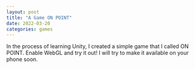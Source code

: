 ```yaml
---
layout: post
title: "A Game ON POINT"
date: 2022-03-20 
categories: games
---
```


In the process of learning Unity, I created a simple game that I called ON POINT. Enable WebGL and try it out! 
I will try to make it available on your phone soon.
